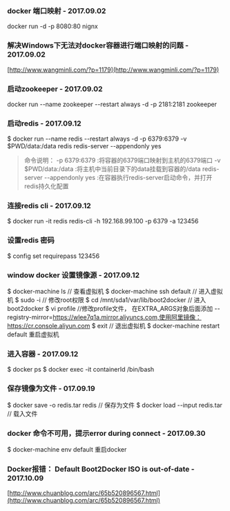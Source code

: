### docker 端口映射 - 2017.09.02
docker run -d -p 8080:80 nignx

### 解决Windows下无法对docker容器进行端口映射的问题 - 2017.09.02
[http://www.wangminli.com/?p=1179](http://www.wangminli.com/?p=1179)

### 启动zookeeper - 2017.09.02
docker run --name zookeeper --restart always -d -p 2181:2181 zookeeper

### 启动redis - 2017.09.12
$ docker run --name redis --restart always -d -p 6379:6379 -v $PWD/data:/data redis redis-server --appendonly yes

>命令说明：
-p 6379:6379 :将容器的6379端口映射到主机的6379端口
-v $PWD/data:/data :将主机中当前目录下的data挂载到容器的/data
redis-server --appendonly yes :在容器执行redis-server启动命令，并打开redis持久化配置



### 连接redis cli - 2017.09.12
$ docker run -it redis redis-cli -h 192.168.99.100 -p 6379 -a 123456

### 设置redis 密码
$ config set requirepass 123456

### window docker 设置镜像源 - 2017.09.12

$ docker-machine ls  // 查看虚拟机
$ docker-machine ssh default   // 进入虚拟机
$ sudo -i                       // 修改root权限
$ cd /mnt/sda1/var/lib/boot2docker   // 进入boot2docker
$ vi profile  //修改profile文件， 在EXTRA_ARGS对象后面添加  --registry-mirror=https://wlee7q1a.mirror.aliyuncs.com,使用阿里镜像：https://cr.console.aliyun.com
$ exit // 退出虚拟机
$ docker-machine restart default 重启虚拟机

### 进入容器 - 2017.09.12
$ docker ps
$ docker exec -it containerId /bin/bash

### 保存镜像为文件 - 017.09.19
$ docker save -o redis.tar redis   // 保存为文件
$ docker load --input redis.tar    // 载入文件


### docker 命令不可用，提示error during connect - 2017.09.30

$ docker-machine env default
重启docker

### Docker报错： Default Boot2Docker ISO is out-of-date - 2017.10.09
[http://www.chuanblog.com/arc/65b520896567.html](http://www.chuanblog.com/arc/65b520896567.html)